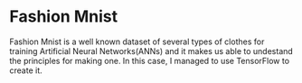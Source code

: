 # Fashion Mnist

Fashion Mnist is a well known dataset of several types of clothes for training Artificial Neural Networks(ANNs) and it makes us able to undestand the principles for making one. In this case, I managed to use TensorFlow to create it.
